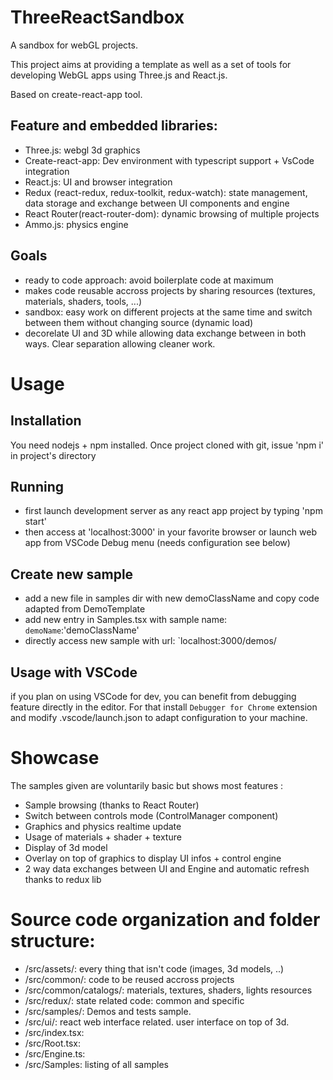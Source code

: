 # ThreeReactSandbox
A sandbox for webGL projects.

This project aims at providing a template as well as a set of tools for developing WebGL apps using Three.js and React.js.

Based on create-react-app tool.

## Feature and embedded libraries:
- Three.js: webgl 3d graphics
- Create-react-app: Dev environment with typescript support + VsCode integration
- React.js: UI and browser integration
- Redux (react-redux, redux-toolkit, redux-watch): state management, data storage and exchange between UI components and engine
- React Router(react-router-dom): dynamic browsing of multiple projects
- Ammo.js: physics engine


## Goals
- ready to code approach: avoid boilerplate code at maximum
- makes code reusable accross projects by sharing resources (textures, materials, shaders, tools, ...)
- sandbox: easy work on different projects at the same time and switch between them without changing source (dynamic load)
- decorelate UI and 3D while allowing data exchange between in both ways. Clear separation allowing cleaner work.

# Usage

## Installation

You need nodejs + npm installed. 
Once project cloned with git, issue 'npm i' in project's directory

## Running

- first launch development server as any react app project by typing 'npm start'
- then access at 'localhost:3000' in your favorite browser or launch web app from VSCode Debug menu (needs configuration see below)

## Create new sample 

- add a new file in samples dir with new demoClassName and copy code adapted from DemoTemplate
- add new entry in Samples.tsx with sample name:
    `demoName`:'demoClassName'
- directly access new sample with url: `localhost:3000/demos/<demoName>

## Usage with VSCode
if you plan on using VSCode for dev, you can benefit from debugging feature directly in the editor.
For that install `Debugger for Chrome` extension and modify .vscode/launch.json to adapt configuration 
to your machine.

# Showcase
The samples given are voluntarily basic but shows most features :
- Sample browsing (thanks to React Router)
- Switch between controls mode (ControlManager component)
- Graphics and physics realtime update
- Usage of materials + shader + texture
- Display of 3d model
- Overlay on top of graphics to display UI infos + control engine 
- 2 way data exchanges between UI and Engine and automatic refresh thanks to redux lib

# Source code organization and folder structure:
- /src/assets/: every thing that isn't code (images, 3d models, ..)
- /src/common/: code to be reused accross projects
- /src/common/catalogs/: materials, textures, shaders, lights resources
- /src/redux/: state related code: common and specific 
- /src/samples/: Demos and tests sample. 
- /src/ui/: react web interface related. user interface on top of 3d.
- /src/index.tsx:
- /src/Root.tsx:
- /src/Engine.ts: 
- /src/Samples: listing of all samples